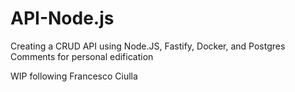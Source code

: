 # API-Node.js
Creating a CRUD API using Node.JS, Fastify, Docker, and Postgres
Comments for personal edification

WIP following Francesco Ciulla
